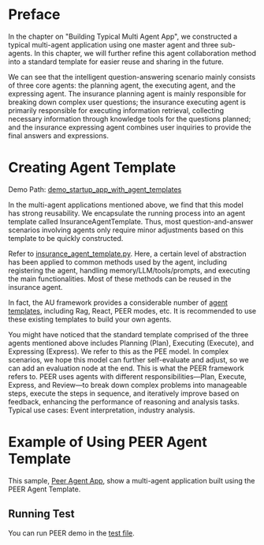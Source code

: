 # Preface
In the chapter on "Building Typical Multi Agent App", we constructed a typical multi-agent application using one master agent and three sub-agents. In this chapter, we will further refine this agent collaboration method into a standard template for easier reuse and sharing in the future.

We can see that the intelligent question-answering scenario mainly consists of three core agents: the planning agent, the executing agent, and the expressing agent. The insurance planning agent is mainly responsible for breaking down complex user questions; the insurance executing agent is primarily responsible for executing information retrieval, collecting necessary information through knowledge tools for the questions planned; and the insurance expressing agent combines user inquiries to provide the final answers and expressions.

# Creating Agent Template
Demo Path: [demo_startup_app_with_agent_templates](../../../../examples/startup_app/demo_startup_app_with_agent_templates)

In the multi-agent applications mentioned above, we find that this model has strong reusability. We encapsulate the running process into an agent template called InsuranceAgentTemplate. Thus, most question-and-answer scenarios involving agents only require minor adjustments based on this template to be quickly constructed.

Refer to [insurance_agent_template.py](../../../../examples/startup_app/demo_startup_app_with_agent_templates/intelligence/agentic/agent/agent_template/insurance_agent_template.py). Here, a certain level of abstraction has been applied to common methods used by the agent, including registering the agent, handling memory/LLM/tools/prompts, and executing the main functionalities. Most of these methods can be reused in the insurance agent.

In fact, the AU framework provides a considerable number of [agent templates](../../../../agentuniverse/agent/template), including Rag, React, PEER modes, etc. It is recommended to use these existing templates to build your own agents.

You might have noticed that the standard template comprised of the three agents mentioned above includes Planning (Plan), Executing (Execute), and Expressing (Express). We refer to this as the PEE model. In complex scenarios, we hope this model can further self-evaluate and adjust, so we can add an evaluation node at the end. This is what the PEER framework refers to. PEER uses agents with different responsibilities—Plan, Execute, Express, and Review—to break down complex problems into manageable steps, execute the steps in sequence, and iteratively improve based on feedback, enhancing the performance of reasoning and analysis tasks. Typical use cases: Event interpretation, industry analysis.

# Example of Using PEER Agent Template
This sample, [Peer Agent App](../../../../examples/sample_apps/peer_agent_app), show a multi-agent application built using the PEER Agent Template.

## Running Test
You can run PEER demo in the [test file](../../../../examples/sample_apps/peer_agent_app/intelligence/test/peer_agent.py).